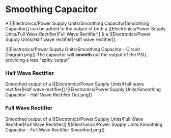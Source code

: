 # Smoothing Capacitor
A [[Electronics/Power Supply Units/Smoothing Capacitor|Smoothing Capacitor]] can be added to the output of both a [[Electronics/Power Supply Units/Full Wave Rectifier|Full Wave Rectifier]] & a [[Electronics/Power Supply Units/Half wave rectifier|Half wave rectifier]].

![[Electronics/Power Supply Units/Smoothing Capacitor - Circuit Diagram.png]]
The capacitor will **smooth** out the output of the PSU, providing a less "spiky output"

### Half Wave Rectifier
Smoothed output of a [[Electronics/Power Supply Units/Half wave rectifier|Half wave rectifier]]
![[Electronics/Power Supply Units/Smoothing Capacitor - Half Wave Rectifier Out.png]]

### Full Wave Rectifier
Smoothed output of a [[Electronics/Power Supply Units/Full Wave Rectifier|Full Wave Rectifier]]
![[Electronics/Power Supply Units/Smoothing Capacitor - Full Wave Rectifier Smoothed.png]]
